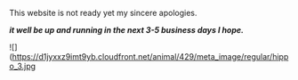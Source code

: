 This website is not ready yet my sincere apologies.

***it well be up and running in the next 3-5 business days I hope.***

![](https://d1jyxxz9imt9yb.cloudfront.net/animal/429/meta_image/regular/hippo_3.jpg

